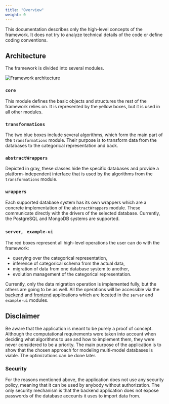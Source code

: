 ```yaml
---
title: "Overview"
weight: 0
---
```


This documentation describes only the high-level concepts of the framework. It does not try to analyze technical details of the code or define coding conventions.

## Architecture

The framework is divided into several modules.

![Framework architecture](/overall-architecture.png)

### `core`

This module defines the basic objects and structures the rest of the framework relies on. It is represented by the yellow boxes, but it is used in all other modules.

### `transformations`

The two blue boxes include several algorithms, which form the main part of the `transformations` module. Their purpose is to transform data from the databases to the categorical representation and back.

### `abstractWrappers`

Depicted in gray, these classes hide the specific databases and provide a platform-independent interface that is used by the algorithms from the `transformations` module.

### `wrappers`

Each supported database system has its own wrappers which are a concrete implementation of the `abstractWrappers` module. These communicate directly with the drivers of the selected database. Currently, the PostgreSQL and MongoDB systems are supported.

### `server`, ` example-ui`

The red boxes represent all high-level operations the user can do with the framework:
- querying over the categorical representation,
- inference of categorical schema from the actual data,
- migration of data from one database system to another,
- evolution management of the categorical representation.

Currently, only the data migration operation is implemented fully, but the others are going to be as well. All the operations will be accessible via the [backend](backend.md) and [frontend](frontend.md) applications which are located in the `server` and `example-ui` modules.

## Disclaimer

Be aware that the application is meant to be purely a proof of concept. Although the computational requirements were taken into account when deciding what algorithms to use and how to implement them, they were never considered to be a priority. The main purpose of the application is to show that the chosen approach for modeling multi-model databases is viable. The optimizations can be done later.

### Security

For the reasons mentioned above, the application does not use any security policy, meaning that it can be used by anybody without authorization. The only security mechanism is that the backend application does not expose passwords of the database accounts it uses to import data from.
